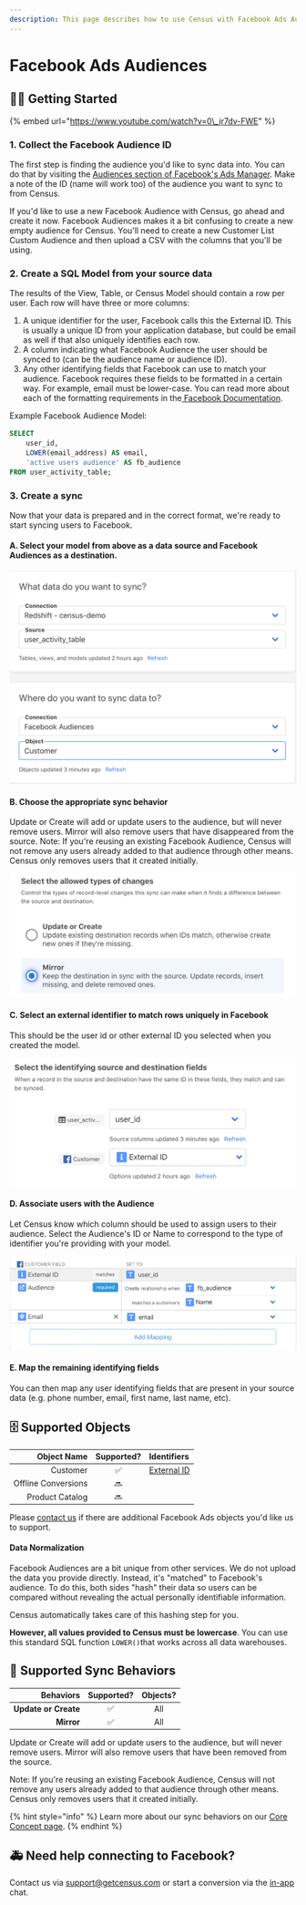 ```yaml
---
description: This page describes how to use Census with Facebook Ads Audiences.
---
```


# Facebook Ads Audiences

## 🏃‍♂️ Getting Started

{% embed url="https://www.youtube.com/watch?v=0\_jr7dv-FWE" %}

### 1. Collect the Facebook Audience ID

The first step is finding the audience you'd like to sync data into. You can do that by visiting the [Audiences section of Facebook's Ads Manager](https://business.facebook.com/adsmanager/audiences). Make a note of the ID \(name will work too\) of the audience you want to sync to from Census. 

If you'd like to use a new Facebook Audience with Census, go ahead and create it now. Facebook Audiences makes it a bit confusing to create a new empty audience for Census. You'll need to create a new Customer List Custom Audience and then upload a CSV with the columns that you'll be using.

### 2. Create a SQL Model from your source data

The results of the View, Table, or Census Model should contain a row per user. Each row will have three or more columns:

1. A unique identifier for the user, Facebook calls this the External ID. This is usually a unique ID from your application database, but could be email as well if that also uniquely identifies each row. 
2. A column indicating what Facebook Audience the user should be synced to \(can be the audience name or audience ID\).
3. Any other identifying fields that Facebook can use to match your audience. Facebook requires these fields to be formatted in a certain way. For example, email must be lower-case. You can read more about each of the formatting requirements in the[ Facebook Documentation](https://developers.facebook.com/docs/marketing-api/audiences/guides/custom-audiences/#hash).

Example Facebook Audience Model:

```sql
SELECT
    user_id, 
    LOWER(email_address) AS email, 
    'active users audience' AS fb_audience
FROM user_activity_table;
```

### 3. Create a sync

Now that your data is prepared and in the correct format, we're ready to start syncing users to Facebook. 

#### **A. Select your model from above as a data source and Facebook Audiences as a destination.**

![](../.gitbook/assets/fb_setup1.png)

#### **B. Choose the appropriate sync behavior**

Update or Create will add or update users to the audience, but will never remove users. Mirror will also remove users that have disappeared from the source. Note: If you're reusing an existing Facebook Audience, Census will not remove any users already added to that audience through other means. Census only removes users that it created initially.

![](../.gitbook/assets/fb_setup2.png)

#### **C. Select an external identifier to match rows uniquely in Facebook**

This should be the user id or other external ID you selected when you created the model.

![](../.gitbook/assets/fb_setup3.png)

#### **D. Associate users with the Audience**

Let Census know which column should be used to assign users to their audience. Select the Audience's ID or Name to correspond to the type of identifier you're providing with your model.

![](../.gitbook/assets/fb_setup4.png)

#### **E. Map the remaining identifying fields**

You can then map any user identifying fields that are present in your source data \(e.g. phone number, email, first name, last name, etc\).

## 🗄 Supported Objects

| **Object Name** | **Supported?** | Identifiers |
| ---: | :---: | :--- |
| Customer | ✅ | [External ID](https://developers.facebook.com/docs/marketing-api/conversions-api/parameters/external-id/) |
| Offline Conversions | 🔜 |  |
| Product Catalog | 🔜 |  |

Please [contact us](mailto:support@getcensus.com) if there are additional Facebook Ads objects you'd like us to support.

#### Data Normalization

Facebook Audiences are a bit unique from other services. We do not upload the data you provide directly. Instead, it's "matched" to Facebook's audience. To do this, both sides "hash" their data so users can be compared without revealing the actual personally identifiable information. 

Census automatically takes care of this hashing step for you. 

**However, all values provided to Census must be lowercase**. You can use this standard SQL function `LOWER()`that works across all data warehouses.

## 🔄 Supported Sync Behaviors

| **Behaviors** | **Supported?** | **Objects?** |
| ---: | :---: | :---: |
| **Update or Create** | ✅ | All |
| **Mirror** | ✅ | All |

Update or Create will add or update users to the audience, but will never remove users. Mirror will also remove users that have been removed from the source.   
  
Note: If you're reusing an existing Facebook Audience, Census will not remove any users already added to that audience through other means. Census only removes users that it created initially.

{% hint style="info" %}
Learn more about our sync behaviors on our [Core Concept page](../basics/core-concept.md#the-different-sync-behaviors).
{% endhint %}

## 🚑 Need help connecting to Facebook?

Contact us via support@getcensus.com or start a conversion via the [in-app](https://app.getcensus.com) chat.

